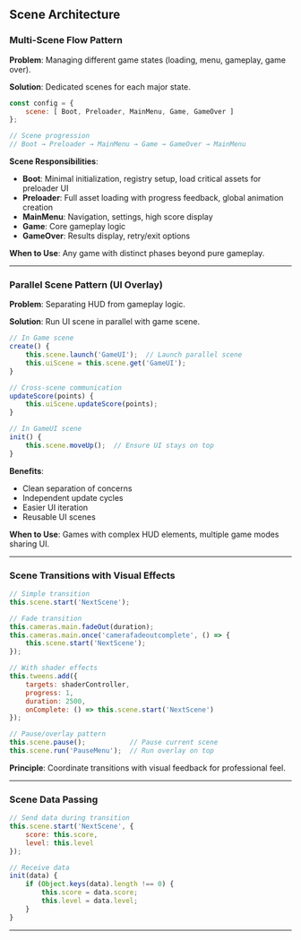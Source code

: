 ## Scene Architecture

### Multi-Scene Flow Pattern

**Problem**: Managing different game states (loading, menu, gameplay, game over).

**Solution**: Dedicated scenes for each major state.

```javascript
const config = {
    scene: [ Boot, Preloader, MainMenu, Game, GameOver ]
};

// Scene progression
// Boot → Preloader → MainMenu → Game → GameOver → MainMenu
```

**Scene Responsibilities**:
- **Boot**: Minimal initialization, registry setup, load critical assets for preloader UI
- **Preloader**: Full asset loading with progress feedback, global animation creation
- **MainMenu**: Navigation, settings, high score display
- **Game**: Core gameplay logic
- **GameOver**: Results display, retry/exit options

**When to Use**: Any game with distinct phases beyond pure gameplay.

---

### Parallel Scene Pattern (UI Overlay)

**Problem**: Separating HUD from gameplay logic.

**Solution**: Run UI scene in parallel with game scene.

```javascript
// In Game scene
create() {
    this.scene.launch('GameUI');  // Launch parallel scene
    this.uiScene = this.scene.get('GameUI');
}

// Cross-scene communication
updateScore(points) {
    this.uiScene.updateScore(points);
}

// In GameUI scene
init() {
    this.scene.moveUp();  // Ensure UI stays on top
}
```

**Benefits**:
- Clean separation of concerns
- Independent update cycles
- Easier UI iteration
- Reusable UI scenes

**When to Use**: Games with complex HUD elements, multiple game modes sharing UI.

---

### Scene Transitions with Visual Effects

```javascript
// Simple transition
this.scene.start('NextScene');

// Fade transition
this.cameras.main.fadeOut(duration);
this.cameras.main.once('camerafadeoutcomplete', () => {
    this.scene.start('NextScene');
});

// With shader effects
this.tweens.add({
    targets: shaderController,
    progress: 1,
    duration: 2500,
    onComplete: () => this.scene.start('NextScene')
});

// Pause/overlay pattern
this.scene.pause();           // Pause current scene
this.scene.run('PauseMenu');  // Run overlay on top
```

**Principle**: Coordinate transitions with visual feedback for professional feel.

---

### Scene Data Passing

```javascript
// Send data during transition
this.scene.start('NextScene', {
    score: this.score,
    level: this.level
});

// Receive data
init(data) {
    if (Object.keys(data).length !== 0) {
        this.score = data.score;
        this.level = data.level;
    }
}
```

---

